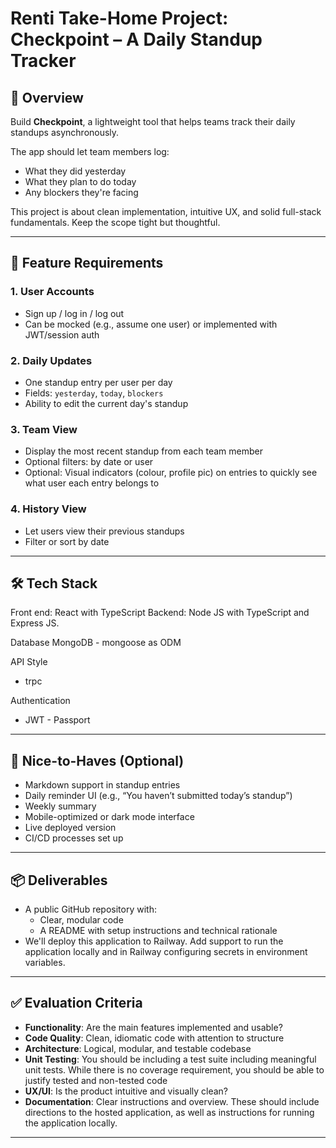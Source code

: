 # Renti Take-Home Project: Checkpoint – A Daily Standup Tracker

## 📌 Overview

Build **Checkpoint**, a lightweight tool that helps teams track their daily standups asynchronously.

The app should let team members log:
- What they did yesterday
- What they plan to do today
- Any blockers they're facing

This project is about clean implementation, intuitive UX, and solid full-stack fundamentals. Keep the scope tight but thoughtful.

---

## 🧰 Feature Requirements

### 1. User Accounts
- Sign up / log in / log out
- Can be mocked (e.g., assume one user) or implemented with JWT/session auth

### 2. Daily Updates
- One standup entry per user per day
- Fields: `yesterday`, `today`, `blockers`
- Ability to edit the current day's standup

### 3. Team View
- Display the most recent standup from each team member
- Optional filters: by date or user
- Optional: Visual indicators (colour, profile pic) on entries to quickly see what user each entry belongs to

### 4. History View
- Let users view their previous standups
- Filter or sort by date

---

## 🛠️ Tech Stack

Front end: React with TypeScript
Backend: 
Node JS with TypeScript and Express JS. 

Database 
MongoDB - mongoose as ODM

API Style
- trpc

Authentication
- JWT - Passport

---

## 🧪 Nice-to-Haves (Optional)

- Markdown support in standup entries
- Daily reminder UI (e.g., “You haven’t submitted today’s standup”)
- Weekly summary
- Mobile-optimized or dark mode interface
- Live deployed version
- CI/CD processes set up

---

## 📦 Deliverables

- A public GitHub repository with:
  - Clear, modular code
  - A README with setup instructions and technical rationale
- We'll deploy this application to Railway. Add support to run the application locally and in Railway configuring secrets in environment variables. 

---

## ✅ Evaluation Criteria

- **Functionality**: Are the main features implemented and usable?
- **Code Quality**: Clean, idiomatic code with attention to structure
- **Architecture**: Logical, modular, and testable codebase
- **Unit Testing**: You should be including a test suite including meaningful unit tests. While there is no coverage requirement, you should be able to justify tested and non-tested code
- **UX/UI**: Is the product intuitive and visually clean?
- **Documentation**: Clear instructions and overview. These should include directions to the hosted application, as well as instructions for running the application locally.

---